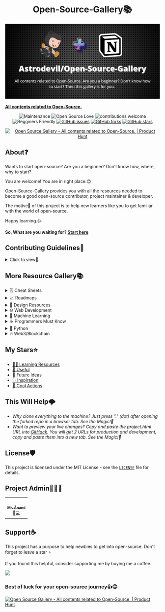 
<h1 align="center">Open-Source-Gallery📚</h1>
<p align="center">
 <a href="https://astrodevil.github.io/Open-Source-Gallery/">
    <img alt="open-source-gallery" src="./src/open.png" />
  </a>
 </p>


**[All contents related to Open-Source.](https://astrodevil.github.io/Open-Source-Gallery/)**

<div align="center">
   
![Maintenance](https://img.shields.io/badge/Maintained%3F-yes-orange.svg) 
![Open Source Love](https://img.shields.io/badge/Open%20Source-%E2%9D%A4-red)
![contributions welcome](https://img.shields.io/badge/contributions-welcome-brightgreen.svg?style=flat)
![Begginers Friendly](https://img.shields.io/badge/Begginer%20Friendly%20-Yes-orange)
[![GitHub issues](https://img.shields.io/github/issues/Astrodevil/Open-Source-Gallery)](https://github.com/Astrodevil/Open-Source-Gallery)
[![GitHub forks](https://img.shields.io/github/forks/Astrodevil/Open-Source-Gallery)](https://github.com/Astrodevil/Open-Source-Gallery)
[![GitHub stars](https://img.shields.io/github/stars/Astrodevil/Open-Source-Gallery)](https://github.com/Astrodevil/Open-Source-Gallery)

 <a href="https://www.producthunt.com/posts/open-source-gallery?utm_source=badge-featured&utm_medium=badge&utm_souce=badge-open-source-gallery" target="_blank"><img src="https://api.producthunt.com/widgets/embed-image/v1/featured.svg?post_id=325005&theme=light" alt="Open Source Gallery - All contents related to Open-Source. | Product Hunt" style="width: 250px; height: 54px;" width="250" height="54" /></a>
 
</div>

## About❓
Wants to start open-source? Are you a beginner? Don't know how, where, why to start?

You are welcome! You are in right place.😊

Open-Source-Gallery provides you with all the resources needed to become a good open-source contributor, project maintainer & developer.

The motive🎯 of this project is to help new learners like you to get familiar with the world of open-source.

Happy learning.👍

**So, What are you waiting for? [Start here](https://astrodevil.github.io/Open-Source-Gallery/)**

## Contributing Guidelines📝
<details>
<summary>Click to view👀</summary> 

Thank you for your interest to make this resource useful! Pull requests are welcome. For major changes, please open an issue first to discuss what you would like to add.

To start contributing, follow the below guidelines: 

**1.**  **Star** and **Fork** [this](https://github.com/Astrodevil/Open-Source-Gallery) repository.

**2.**  Clone your forked copy of the project.

```
git clone https://github.com/<your_user_name>/Open-Source-Gallery.git
```

**3.** Navigate to the project directory :file_folder: .

```
cd Open-Source-Gallery
```

**4.** Add a reference(remote) to the original repository.

```
git remote add upstream https://github.com/Astrodevil/Open-Source-Gallery.git 
```

**5.** Check the remotes for this repository.

```
git remote -v
```

**6.** Always take a pull from the upstream repository to your master branch to keep it at par with the main project(updated repository).

```
git pull upstream main
```

**7.** Create a new branch.

```
git checkout -b <your_branch_name>
```

**8.** Perfom your desired changes to the code base.

**9.** Track your changes:heavy_check_mark: .

```
git add . 
```

**10.** Commit your changes .

```
git commit -m "Relevant message"
```

**11.** Push the committed changes in your feature branch to your remote repo.

```
git push -u origin <your_branch_name>
```

**12.** To create a pull request, click on `compare and pull requests`.

**13.** Add appropriate title and description to your pull request explaining your changes and efforts done.

**14.** Click on `Create Pull Request`.


**15.** Woohoo! You have made a PR to the Open-Source-Gallery :boom: . Wait for your submission to be accepted and your PR to be merged.

**Thank you for your interest in contributing to our Repo!🏼**

**Kudos to you🎈**
  
</details>

 
## More Resource Gallery📚
<details>
<summary>🗒️ Cheat Sheets</summary>
  
  - [Git](https://github.com/Astrodevil/Open-Source-Gallery/blob/main/src/git-cheat-sheet-education.pdf)
  - [JavaScript](https://github.com/Astrodevil/Open-Source-Gallery/blob/main/src/javascript.png)
  - [Linux](https://github.com/Astrodevil/Open-Source-Gallery/blob/main/src/linux.png)
  - [Markdown](https://github.com/Astrodevil/Open-Source-Gallery/blob/main/src/markdown-cheatsheet.pdf)
</details>
 <details> 
<summary>📈 Roadmaps</summary>

  - [Link 1](https://roadmap.sh/)
</details>
 <details> 
<summary>📸 Design Resources</summary>

  - [Awesome Stock](https://github.com/neutraltone/awesome-stock-resources#readme)
</details>
 
<details>
<summary>🌐 Web Development</summary>

  - [Link 1](https://mdjunaidap.notion.site/mdjunaidap/Clear-Cut-Full-Stack-Developer-Roadmap-2021-300-Resources-8b832a1548d04bcba345c38d3e59a5c9)
  - [Link 2](https://abyssinian-marquis-9a5.notion.site/Web-dev-resources-public-3c83830cc5024da0807d4c5d43e3dba9)
  - [Link 3](https://markodenic.com/free-web-development-resources/)
  - [Link 4](https://web-dev-resources.notion.site/web-dev-resources/Web-Development-Resources-be1207bcc32e434481c1ce6e90756964)
 
</details>
<details> 
<summary>🤖 Machine Learning</summary>
  
  - [Link 1](https://github.com/d0r1h/ML-University#readme)
  - [Link 2](https://github.com/dair-ai/ML-YouTube-Courses)
</details>
 
<details> 
<summary>☕ Programmers Must Know</summary>

  - [Link 1](https://github.com/mtdvio/every-programmer-should-know#readme)
</details>
 
<details> 
<summary>🐍 Python</summary>

  - [Link 1](https://www.reddit.com/r/learnpython/wiki/index/)
</details>

<details> 
<summary>🔥 Web3/Blockchain</summary>

  - [Link 1](https://github.com/web3community/blockchain-dev-path)
  - [Link 2](https://web3.hashnode.com/)
  - [Link 3](https://www.instagram.com/p/CYRnNbJvVv9/?utm_source=ig_web_copy_link)
  - [Link 4](https://www.instagram.com/p/CYWuhFrPH-e/?utm_source=ig_web_copy_link)
  - [Link 5](https://github.com/FrancescoXX/100-days-of-Web3#readme)
</details>
 
## My Stars⭐
- [🧑‍💻 Learning Resources](https://github.com/stars/Astrodevil/lists/learning-resources)
- [🎉 Useful](https://github.com/stars/Astrodevil/lists/useful)
- [🔮 Future Ideas](https://github.com/stars/Astrodevil/lists/future-ideas)
- [✨ Inspiration](https://github.com/stars/Astrodevil/lists/inspiration)
- [🤖 Cool Actions](https://github.com/stars/Astrodevil/lists/cool-actions)


  
## This Will Help🌩️

- *Why clone everything to the machine? Just press "." (dot) after opening the forked repo in a browser tab. See the Magic!🎉*
- *Want to preview your live changes? Copy and paste the project.html URL into [GitHack](https://raw.githack.com/). You will get 2 URLs for production and development, copy and paste them into a new tab. See the Magic!🎉*
  

## License🛡️
This project is licensed under the MIT License - see the [`LICENSE`](LICENSE) file for details.

  ## Project Admin🕵🏼‍♂

<table>
<tbody><tr>
<td align="center"><a href="https://github.com/Astrodevil"><img alt="" src="https://avatars.githubusercontent.com/u/73425223?v=4" width="130px;"><br><sub><b> Mr. Ånand </b></sub></a><br><a href="https://github.com/ZeroOctave/ZeroOctave-Javascript-Projects/commits?author=Astrodevil" title="Code">🌝💻 </a></td> </a></td>
</table>
  
## Support☕
This project has a purpose to help newbies to get into open-source. Don't forget to leave a star ⭐️

If you found this helpful, consider supporting me by buying me a coffee.

<a href="https://www.buymeacoffee.com/Astrodevil">
<img src="https://cdn.buymeacoffee.com/buttons/v2/default-yellow.png" height="50px">
</a>


### Best of luck for your open-source journey👍😊
 
<a href="https://www.producthunt.com/posts/open-source-gallery?utm_source=badge-review&utm_medium=badge&utm_souce=badge-open-source-gallery#discussion-body" target="_blank"><img src="https://api.producthunt.com/widgets/embed-image/v1/review.svg?post_id=325005&theme=light" alt="Open Source Gallery - All contents related to Open-Source. | Product Hunt" style="width: 250px; height: 54px;" width="250" height="54" /></a>
